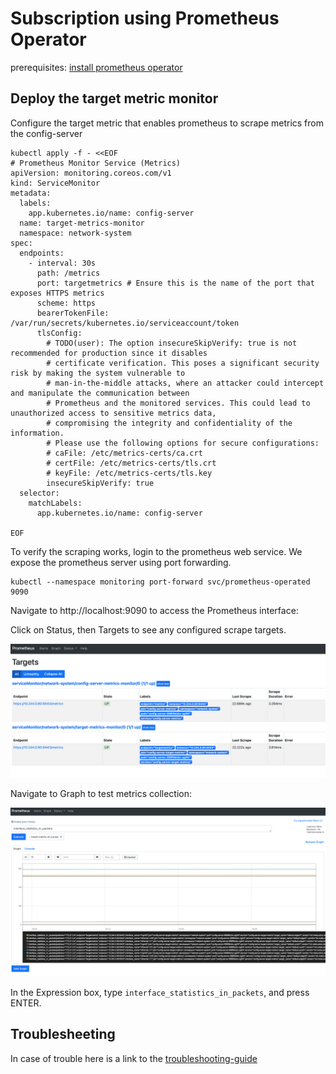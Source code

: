 # Subscription using Prometheus Operator

prerequisites: [install prometheus operator](../../../monitoring/1_prometheus_operator.md)

## Deploy the target metric monitor

Configure the target metric that enables prometheus to scrape metrics from the config-server

```shell
kubectl apply -f - <<EOF
# Prometheus Monitor Service (Metrics)
apiVersion: monitoring.coreos.com/v1
kind: ServiceMonitor
metadata:
  labels:
    app.kubernetes.io/name: config-server
  name: target-metrics-monitor
  namespace: network-system
spec:
  endpoints:
    - interval: 30s
      path: /metrics
      port: targetmetrics # Ensure this is the name of the port that exposes HTTPS metrics
      scheme: https
      bearerTokenFile: /var/run/secrets/kubernetes.io/serviceaccount/token
      tlsConfig:
        # TODO(user): The option insecureSkipVerify: true is not recommended for production since it disables
        # certificate verification. This poses a significant security risk by making the system vulnerable to
        # man-in-the-middle attacks, where an attacker could intercept and manipulate the communication between
        # Prometheus and the monitored services. This could lead to unauthorized access to sensitive metrics data,
        # compromising the integrity and confidentiality of the information.
        # Please use the following options for secure configurations:
        # caFile: /etc/metrics-certs/ca.crt
        # certFile: /etc/metrics-certs/tls.crt
        # keyFile: /etc/metrics-certs/tls.key
        insecureSkipVerify: true
  selector:
    matchLabels:
      app.kubernetes.io/name: config-server

EOF
```

To verify the scraping works, login to the prometheus web service. We expose the prometheus server using port forwarding.

```shell
kubectl --namespace monitoring port-forward svc/prometheus-operated 9090
```

Navigate to http://localhost:9090 to access the Prometheus interface:

Click on Status, then Targets to see any configured scrape targets.

![Targets](prometheus_targets.png "Prometheus Targets")

Navigate to Graph to test metrics collection:

![Graph](prometheus_graph.png "Prometheus Graph")

In the Expression box, type `interface_statistics_in_packets`, and press ENTER.

## Troublesheeting

In case of trouble here is a link to the [troubleshooting-guide][troubleshooting-guide]

[prometheus-operator]: https://github.com/prometheus-operator/prometheus-operator
[troubleshooting-guide]: https://github.com/prometheus-operator/prometheus-operator/blob/main/Documentation/troubleshooting.md

